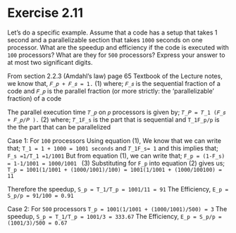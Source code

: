 # Exercise 2.11
Let’s do a specific example. Assume that a code has a setup that takes 1 second and a parallelizable section
that takes ```1000``` seconds on one processor. What are the speedup and efficiency if the code is executed with 
```100``` processors? What are they for ```500``` processors? Express your answer to at most two significant digits.


From section 2.2.3 (Amdahl’s law) page 65 Textbook of the Lecture notes, we know that, 
      ```𝐹_𝑝 + 𝐹_𝑠 = 1.```                   (1)
where;
      ```𝐹_𝑠``` is the sequential fraction of a code and 
      ```𝐹_𝑝``` is the parallel fraction (or more strictly: the ‘parallelizable’ fraction) of a code
      
The parallel execution time ```𝑇_𝑝``` on ```𝑝``` processors is given by;
      ```𝑇_𝑃 = 𝑇_1 (𝐹_𝑠 + 𝐹_𝑝/𝑃 ).```        (2) 
where;
      ```𝑇_1F_s``` is the part that is sequential and 
      ```T_1F_p/p``` is the  the part that can be parallelized
      

Case 1: For ```100``` processors
Using equation (1), We know that we can write that; 
      ```T_1 = 1 + 1000 = 1001 seconds``` 
and
      ```𝑇_1F_s= 1``` and this implies that;
      ```F_s =1/T_1 =1/1001```
But from equation (1), we can write that;
      ```F_p = (1-F_s)
            = 1-1/1001
            = 1000/1001
            ```                    (3)
Substituting for ```F_p``` into equation (2) gives us;
    ```T_p = 1001(1/1001 + (1000/1001)/100)
          = 1001(1/1001 + (1000/100100)
          = 11``` 

Therefore the speedup, ```S_p = T_1/T_p = 1001/11 = 91```
The Efficiency, ```E_p = S_p/p = 91/100 = 0.91```

Case 2: For ```500``` processors
```T_p = 1001(1/1001 + (1000/1001)/500) = 3``` 
The speedup, ```S_p = T_1/T_p = 1001/3 = 333.67```
The Efficiency, ```E_p = S_p/p = (1001/3)/500 = 0.67```


    
        


      
